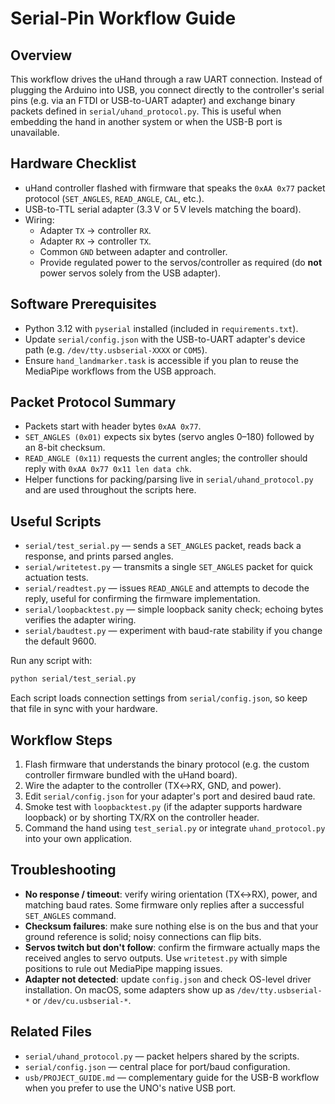 # Serial-Pin Workflow Guide

## Overview
This workflow drives the uHand through a raw UART connection. Instead of plugging the Arduino into USB, you connect directly to the controller's serial pins (e.g. via an FTDI or USB-to-UART adapter) and exchange binary packets defined in `serial/uhand_protocol.py`. This is useful when embedding the hand in another system or when the USB-B port is unavailable.

## Hardware Checklist
- uHand controller flashed with firmware that speaks the `0xAA 0x77` packet protocol (`SET_ANGLES`, `READ_ANGLE`, `CAL`, etc.).
- USB-to-TTL serial adapter (3.3 V or 5 V levels matching the board).
- Wiring:
  - Adapter `TX` → controller `RX`.
  - Adapter `RX` → controller `TX`.
  - Common `GND` between adapter and controller.
  - Provide regulated power to the servos/controller as required (do **not** power servos solely from the USB adapter).

## Software Prerequisites
- Python 3.12 with `pyserial` installed (included in `requirements.txt`).
- Update `serial/config.json` with the USB-to-UART adapter's device path (e.g. `/dev/tty.usbserial-XXXX` or `COM5`).
- Ensure `hand_landmarker.task` is accessible if you plan to reuse the MediaPipe workflows from the USB approach.

## Packet Protocol Summary
- Packets start with header bytes `0xAA 0x77`.
- `SET_ANGLES (0x01)` expects six bytes (servo angles 0–180) followed by an 8-bit checksum.
- `READ_ANGLE (0x11)` requests the current angles; the controller should reply with `0xAA 0x77 0x11 len data chk`.
- Helper functions for packing/parsing live in `serial/uhand_protocol.py` and are used throughout the scripts here.

## Useful Scripts
- `serial/test_serial.py` — sends a `SET_ANGLES` packet, reads back a response, and prints parsed angles.
- `serial/writetest.py` — transmits a single `SET_ANGLES` packet for quick actuation tests.
- `serial/readtest.py` — issues `READ_ANGLE` and attempts to decode the reply, useful for confirming the firmware implementation.
- `serial/loopbacktest.py` — simple loopback sanity check; echoing bytes verifies the adapter wiring.
- `serial/baudtest.py` — experiment with baud-rate stability if you change the default 9600.

Run any script with:
```bash
python serial/test_serial.py
```
Each script loads connection settings from `serial/config.json`, so keep that file in sync with your hardware.

## Workflow Steps
1. Flash firmware that understands the binary protocol (e.g. the custom controller firmware bundled with the uHand board).
2. Wire the adapter to the controller (TX↔RX, GND, and power).
3. Edit `serial/config.json` for your adapter's port and desired baud rate.
4. Smoke test with `loopbacktest.py` (if the adapter supports hardware loopback) or by shorting TX/RX on the controller header.
5. Command the hand using `test_serial.py` or integrate `uhand_protocol.py` into your own application.

## Troubleshooting
- **No response / timeout**: verify wiring orientation (TX↔RX), power, and matching baud rates. Some firmware only replies after a successful `SET_ANGLES` command.
- **Checksum failures**: make sure nothing else is on the bus and that your ground reference is solid; noisy connections can flip bits.
- **Servos twitch but don't follow**: confirm the firmware actually maps the received angles to servo outputs. Use `writetest.py` with simple positions to rule out MediaPipe mapping issues.
- **Adapter not detected**: update `config.json` and check OS-level driver installation. On macOS, some adapters show up as `/dev/tty.usbserial-*` or `/dev/cu.usbserial-*`.

## Related Files
- `serial/uhand_protocol.py` — packet helpers shared by the scripts.
- `serial/config.json` — central place for port/baud configuration.
- `usb/PROJECT_GUIDE.md` — complementary guide for the USB-B workflow when you prefer to use the UNO's native USB port.
